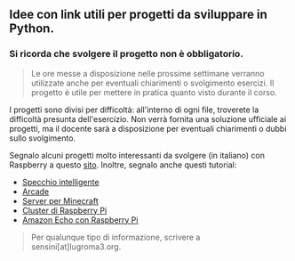  ## Idee con link utili per progetti da sviluppare in Python.
 ### Si ricorda che svolgere il progetto non è obbligatorio.
 
> Le ore messe a disposizione nelle prossime settimane verranno utilizzate anche per eventuali chiarimenti o svolgimento esercizi. Il progetto è utile per mettere in pratica quanto visto durante il corso.
 
 I progetti sono divisi per difficoltà: all'interno di ogni file, troverete la difficoltà presunta dell'esercizio. 
 Non verrà fornita una soluzione ufficiale ai progetti, ma il docente sarà a disposizione per eventuali chiarimenti o dubbi sullo svolgimento.
 
 Segnalo alcuni progetti molto interessanti da svolgere (in italiano) con Raspberry a questo [sito](https://projects.raspberrypi.org/it-IT/projects).
 Inoltre, segnalo anche questi tutorial:
- [Specchio intelligente](https://www.youtube.com/watch?v=fkVBAcvbrjU&t=2s&list=WL&index=3)
- [Arcade](https://www.youtube.com/watch?v=oyIg6e7Fcns)
- [Server per Minecraft](https://www.youtube.com/watch?v=Mw9bUz2OiLk)
- [Cluster di Raspberry Pi](https://www.youtube.com/watch?v=H2rTecSO0gk)
- [Amazon Echo con Raspberry Pi](https://www.youtube.com/watch?v=d2KvT8tcmNU)
 
> Per qualunque tipo di informazione, scrivere a sensini[at]lugroma3.org.
